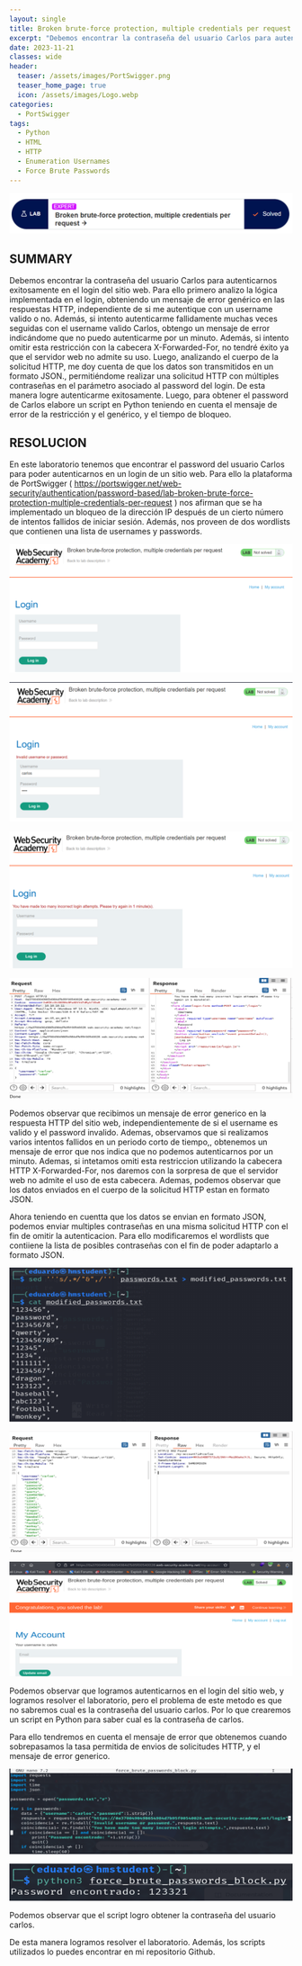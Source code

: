 ```yaml
---
layout: single
title: Broken brute-force protection, multiple credentials per request
excerpt: "Debemos encontrar la contraseña del usuario Carlos para autenticarnos exitosamente en el login del sitio web. Para ello primero analizo la lógica implementada en el login, obteniendo un mensaje de error genérico en las respuestas HTTP, independiente de si me autentique con un username valido o no. Además, si intento autenticarme fallidamente muchas veces seguidas con el username valido Carlos, obtengo un mensaje de error indicándome que no puedo autenticarme por un minuto. Además, si intento omitir esta restricción con la cabecera X-Forwarded-For, no tendré éxito ya que el servidor web no admite su uso. Luego, analizando el cuerpo de la solicitud HTTP, me doy cuenta de que los datos son transmitidos en un formato JSON., permitiéndome realizar una solicitud HTTP con múltiples contraseñas en el parámetro asociado al password del login. De esta manera logre autenticarme exitosamente. Luego, para obtener el password de Carlos elabore un script en Python teniendo en cuenta el mensaje de error de la restricción y el genérico, y el tiempo de bloqueo." 
date: 2023-11-21	
classes: wide
header:
  teaser: /assets/images/PortSwigger.png
  teaser_home_page: true
  icon: /assets/images/Logo.webp
categories:
  - PortSwigger
tags:
  - Python
  - HTML
  - HTTP
  - Enumeration Usernames 
  - Force Brute Passwords
---
```


![](/assets/images/Multiple/image001.png)

## SUMMARY

Debemos encontrar la contraseña del usuario Carlos para autenticarnos exitosamente en el login del sitio web. Para ello primero analizo la lógica implementada en el login, obteniendo un mensaje de error genérico en las respuestas HTTP, independiente de si me autentique con un username valido o no. Además, si intento autenticarme fallidamente muchas veces seguidas con el username valido Carlos, obtengo un mensaje de error indicándome que no puedo autenticarme por un minuto. Además, si intento omitir esta restricción con la cabecera X-Forwarded-For, no tendré éxito ya que el servidor web no admite su uso. Luego, analizando el cuerpo de la solicitud HTTP, me doy cuenta de que los datos son transmitidos en un formato JSON., permitiéndome realizar una solicitud HTTP con múltiples contraseñas en el parámetro asociado al password del login. De esta manera logre autenticarme exitosamente. Luego, para obtener el password de Carlos elabore un script en Python teniendo en cuenta el mensaje de error de la restricción y el genérico, y el tiempo de bloqueo. 

## RESOLUCION

En este laboratorio tenemos que encontrar el password del usuario Carlos para poder autenticarnos en un login de un sitio web. Para ello la plataforma de PortSwigger ( https://portswigger.net/web-security/authentication/password-based/lab-broken-brute-force-protection-multiple-credentials-per-request ) nos afirman que se ha implementado un bloqueo de la dirección IP después de un cierto número de intentos fallidos de iniciar sesión. Además, nos proveen de dos wordlists que contienen una lista de usernames y passwords.

![](/assets/images/Multiple/image002.png)

![](/assets/images/Multiple/image003.png)

![](/assets/images/Multiple/image004.png)

![](/assets/images/Multiple/image005.png)

Podemos observar que recibimos un mensaje de error generico en la respuesta HTTP del sitio web, independientemente de si el username es valido y el password invalido. Ademas, observamos que si realizamos varios intentos fallidos en un periodo corto de tiempo,, obtenemos un mensaje de error que nos indica que no podemos autenticarnos por un minuto. Ademas, si intetamos omiti esta restriccion utilizando la cabecera HTTP X-Forwarded-For, nos daremos con la sorpresa de que el servidor web no admite el uso de esta cabecera. Ademas, podemos observar que los datos enviados en el cuerpo de la solicitud HTTP estan en formato JSON.

Ahora teniendo en cuentta que los datos se envian en formato JSON, podemos enviar multiples contraseñas en una misma solicitud HTTP con el fin de omitir la autenticacion. Para ello modificaremos el wordlists que contiiene la lista de posibles contraseñas con el fin de poder adaptarlo a formato JSON.

![](/assets/images/Multiple/image006.png)

![](/assets/images/Multiple/image007.png)

![](/assets/images/Multiple/image008.png)

Podemos observar que logramos autenticarnos en el login del sitio web, y logramos resolver el laboratorio, pero el problema de este metodo es que no sabremos cual es la contraseña del usuario carlos. Por lo que crearemos un script en Python para saber cual es la contraseña de carlos.

Para ello tendremos en cuenta el mensaje de error que obtenemos cuando sobrepasamos la tasa permitida de envios de solicitudes HTTP, y el mensaje de error generico.

![](/assets/images/Multiple/image009.png)

![](/assets/images/Multiple/image010.png)

Podemos observar que el script logro obtener la contraseña del usuario carlos.

De esta manera logramos resolver el laboratorio. Además, los scripts utilizados lo puedes encontrar en mi repositorio Github.

